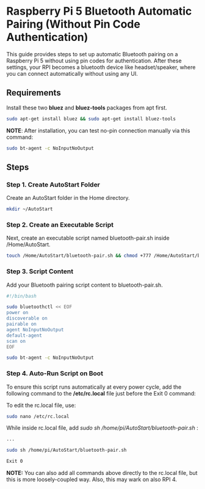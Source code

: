 # Raspberry Pi 5 Bluetooth Automatic Pairing (Without Pin Code Authentication)

This guide provides steps to set up automatic Bluetooth pairing on a Raspberry Pi 5 without using pin codes for authentication. After these settings, your RPI becomes a bluetooth device like headset/speaker, where you can connect automatically without using any UI.

## Requirements
Install these two **bluez** and **bluez-tools** packages from apt first.
```sh
sudo apt-get install bluez && sudo apt-get install bluez-tools
```

**NOTE**: After installation, you can test no-pin connection manually via this command:
```sh
sudo bt-agent -c NoInputNoOutput
```

## Steps
### Step 1. Create AutoStart Folder
Create an AutoStart folder in the Home directory.
```sh
mkdir ~/AutoStart
```

### Step 2. Create an Executable Script
Next, create an executable script named bluetooth-pair.sh inside /Home/AutoStart.
```sh
touch /Home/AutoStart/bluetooth-pair.sh && chmod +777 /Home/AutoStart/bluetooth-pair.sh
```
### Step 3. Script Content
Add your Bluetooth pairing script content to bluetooth-pair.sh.

```sh
#!/bin/bash

sudo bluetoothctl << EOF
power on
discoverable on
pairable on
agent NoInputNoOutput
default-agent
scan on
EOF

sudo bt-agent -c NoInputNoOutput
```

### Step 4. Auto-Run Script on Boot
To ensure this script runs automatically at every power cycle, add the following command to the **/etc/rc.local** file just before the Exit 0 command:

To edit the rc.local file, use:
```sh
sudo nano /etc/rc.local
```
While inside rc.local file, add *sudo sh /home/pi/AutoStart/bluetooth-pair.sh*
:
```sh
...

sudo sh /home/pi/AutoStart/bluetooth-pair.sh

Exit 0
```

**NOTE:** You can also add all commands above directly to the rc.local file, but this is more loosely-coupled way. Also, this may wark on also RPI 4.




